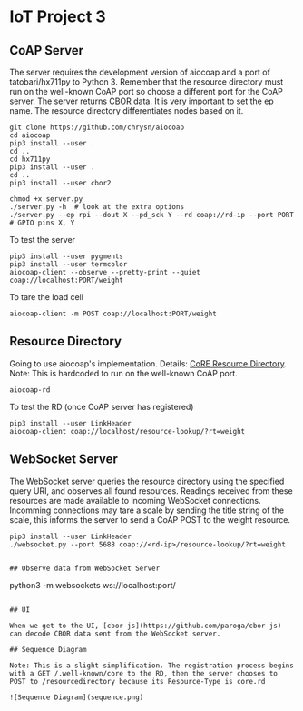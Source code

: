 # IoT Project 3

## CoAP Server

The server requires the development version of aiocoap and a port of tatobari/hx711py to Python 3.
Remember that the resource directory must run on the well-known CoAP port so choose a different port for the CoAP server.
The server returns [CBOR](https://cbor.io) data.
It is very important to set the ep name. The resource directory differentiates nodes based on it.

```
git clone https://github.com/chrysn/aiocoap
cd aiocoap
pip3 install --user .
cd ..
cd hx711py
pip3 install --user .
cd ..
pip3 install --user cbor2

chmod +x server.py
./server.py -h  # look at the extra options
./server.py --ep rpi --dout X --pd_sck Y --rd coap://rd-ip --port PORT  # GPIO pins X, Y
```

To test the server

```
pip3 install --user pygments
pip3 install --user termcolor
aiocoap-client --observe --pretty-print --quiet coap://localhost:PORT/weight
```

To tare the load cell

```
aiocoap-client -m POST coap://localhost:PORT/weight
```

## Resource Directory

Going to use aiocoap's implementation.
Details: [CoRE Resource Directory](https://tools.ietf.org/html/draft-ietf-core-resource-directory-25).
Note: This is hardcoded to run on the well-known CoAP port.

```
aiocoap-rd
```

To test the RD (once CoAP server has registered)

```
pip3 install --user LinkHeader
aiocoap-client coap://localhost/resource-lookup/?rt=weight
```

## WebSocket Server

The WebSocket server queries the resource directory using the specified query URI, and observes all found resources.
Readings received from these resources are made available to incoming WebSocket connections.
Incomming connections may tare a scale by sending the title string of the scale, this informs the server to send a CoAP POST to the weight resource.

```
pip3 install --user LinkHeader
./websocket.py --port 5688 coap://<rd-ip>/resource-lookup/?rt=weight
```

```

## Observe data from WebSocket Server

```
python3 -m websockets ws://localhost:port/
```

## UI

When we get to the UI, [cbor-js](https://github.com/paroga/cbor-js) can decode CBOR data sent from the WebSocket server.

## Sequence Diagram

Note: This is a slight simplification. The registration process begins with a GET /.well-known/core to the RD, then the server chooses to POST to /resourcedirectory because its Resource-Type is core.rd

![Sequence Diagram](sequence.png)
